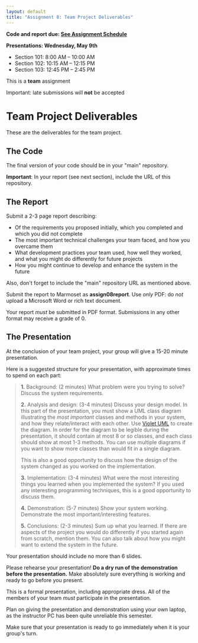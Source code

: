 ```yaml
---
layout: default
title: "Assignment 8: Team Project Deliverables"
---
```


**Code and report due: [See Assignment Schedule](index.html)**

**Presentations: Wednesday, May 9th**

-   Section 101: 8:00 AM &ndash; 10:00 AM
-   Section 102: 10:15 AM &ndash; 12:15 PM
-   Section 103: 12:45 PM &ndash; 2:45 PM

This is a **team** assignment

Important: late submissions will **not** be accepted

Team Project Deliverables
=========================

These are the deliverables for the team project.

The Code
--------

The final version of your code should be in your "main" repository.

**Important**: In your report (see next section), include the URL of this repository.

The Report
----------

Submit a 2-3 page report describing:

-   Of the requirements you proposed initially, which you completed and which you did not complete
-   The most important technical challenges your team faced, and how you overcame them
-   What development practices your team used, how well they worked, and what you might do differently for future projects
-   How you might continue to develop and enhance the system in the future

Also, don't forget to include the "main" repository URL as mentioned above.

Submit the report to Marmoset as **assign08report**.  Use *only* PDF: do *not* upload a Microsoft Word or rich text document.

<div class="callout">
Your report <em>must</em> be submitted in PDF format.  Submissions in any other format may receive a grade of 0.
</div>

The Presentation
----------------

At the conclusion of your team project, your group will give a 15-20 minute presentation.

Here is a suggested structure for your presentation, with approximate times to spend on each part:

> **1.** Background: (2 minutes) What problem were you trying to solve? Discuss the system requirements.
>
> **2.** Analysis and design: (3-4 minutes) Discuss your design model. In this part of the presentation, you must show a UML class diagram illustrating the *most important* classes and methods in your system, and how they relate/interact with each other. Use [Violet UML](../resources/index.html) to create the diagram. In order for the diagram to be legible during the presentation, it should contain at most 8 or so classes, and each class should show at most 1-3 methods. You can use multiple diagrams if you want to show more classes than would fit in a single diagram.
>
> This is also a good opportunity to discuss how the design of the system changed as you worked on the implementation.
>
> **3.** Implementation: (3-4 minutes) What were the most interesting things you learned when you implemented the system? If you used any interesting programming techniques, this is a good opportunity to discuss them.
>
> **4.** Demonstration: (5-7 minutes) Show your system working. Demonstrate the most important/interesting features.
>
> **5.** Conclusions: (2-3 minutes) Sum up what you learned. If there are aspects of the project you would do differently if you started again from scratch, mention them. You can also talk about how you might want to extend the system in the future.

Your presentation should include no more than 6 slides.

Please rehearse your presentation! **Do a dry run of the demonstration before the presentation.**  Make absolutely sure everything is working and ready to go before you present.  

This is a formal presentation, including appropriate dress.  All of the members of your team *must* participate in the presentation.

Plan on giving the presentation and demonstration using your own laptop, as the instructor PC has been quite unreliable this semester.

Make sure that your presentation is ready to go immediately when it is your group's turn.